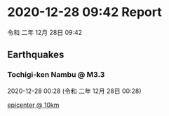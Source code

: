 # 2020-12-28 09:42 Report
令和 二年 12月 28日 09:42

## Earthquakes
### Tochigi-ken Nambu @ M3.3
2020-12-28 00:28 (令和 二年 12月 28日 00:28)
  
[epicenter @ 10km](https://www.google.com/maps/place/36°24'00%22+139°30'00%22/@36.4,139.5,17z/data=!3m1!4b1!4m5!3m4!1s0x0:0x0!8m2!3d36.4!4d139.5)
